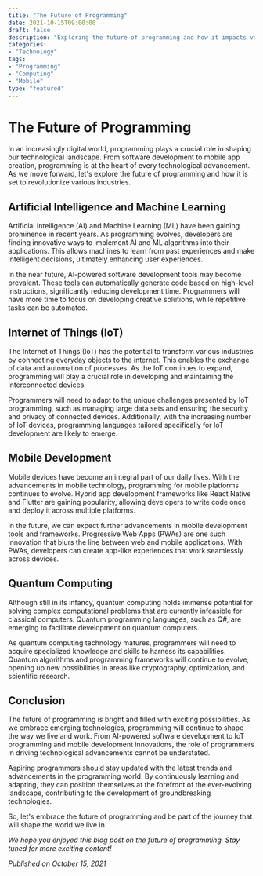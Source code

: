 ```yaml
---
title: "The Future of Programming"
date: 2021-10-15T09:00:00
draft: false
description: "Exploring the future of programming and how it impacts various industries."
categories:
- "Technology"
tags:
- "Programming"
- "Computing"
- "Mobile"
type: "featured"
---
```


# The Future of Programming

In an increasingly digital world, programming plays a crucial role in shaping our technological landscape. From software development to mobile app creation, programming is at the heart of every technological advancement. As we move forward, let's explore the future of programming and how it is set to revolutionize various industries.

## Artificial Intelligence and Machine Learning

Artificial Intelligence (AI) and Machine Learning (ML) have been gaining prominence in recent years. As programming evolves, developers are finding innovative ways to implement AI and ML algorithms into their applications. This allows machines to learn from past experiences and make intelligent decisions, ultimately enhancing user experiences.

In the near future, AI-powered software development tools may become prevalent. These tools can automatically generate code based on high-level instructions, significantly reducing development time. Programmers will have more time to focus on developing creative solutions, while repetitive tasks can be automated.

## Internet of Things (IoT)

The Internet of Things (IoT) has the potential to transform various industries by connecting everyday objects to the internet. This enables the exchange of data and automation of processes. As the IoT continues to expand, programming will play a crucial role in developing and maintaining the interconnected devices.

Programmers will need to adapt to the unique challenges presented by IoT programming, such as managing large data sets and ensuring the security and privacy of connected devices. Additionally, with the increasing number of IoT devices, programming languages tailored specifically for IoT development are likely to emerge.

## Mobile Development

Mobile devices have become an integral part of our daily lives. With the advancements in mobile technology, programming for mobile platforms continues to evolve. Hybrid app development frameworks like React Native and Flutter are gaining popularity, allowing developers to write code once and deploy it across multiple platforms.

In the future, we can expect further advancements in mobile development tools and frameworks. Progressive Web Apps (PWAs) are one such innovation that blurs the line between web and mobile applications. With PWAs, developers can create app-like experiences that work seamlessly across devices.

## Quantum Computing

Although still in its infancy, quantum computing holds immense potential for solving complex computational problems that are currently infeasible for classical computers. Quantum programming languages, such as Q#, are emerging to facilitate development on quantum computers.

As quantum computing technology matures, programmers will need to acquire specialized knowledge and skills to harness its capabilities. Quantum algorithms and programming frameworks will continue to evolve, opening up new possibilities in areas like cryptography, optimization, and scientific research.

## Conclusion

The future of programming is bright and filled with exciting possibilities. As we embrace emerging technologies, programming will continue to shape the way we live and work. From AI-powered software development to IoT programming and mobile development innovations, the role of programmers in driving technological advancements cannot be understated.

Aspiring programmers should stay updated with the latest trends and advancements in the programming world. By continuously learning and adapting, they can position themselves at the forefront of the ever-evolving landscape, contributing to the development of groundbreaking technologies.

So, let's embrace the future of programming and be part of the journey that will shape the world we live in.

*We hope you enjoyed this blog post on the future of programming. Stay tuned for more exciting content!*

*Published on October 15, 2021*
